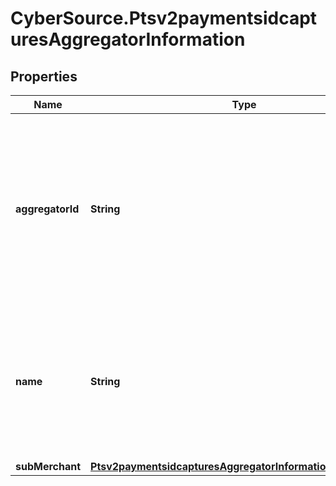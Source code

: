 # CyberSource.Ptsv2paymentsidcapturesAggregatorInformation

## Properties
Name | Type | Description | Notes
------------ | ------------- | ------------- | -------------
**aggregatorId** | **String** | Value that identifies you as a payment aggregator. Get this value from the processor.  For processor-specific information, see the aggregator_id field in [Credit Card Services Using the SCMP API.](http://apps.cybersource.com/library/documentation/dev_guides/CC_Svcs_SCMP_API/html)  | [optional] 
**name** | **String** | Your payment aggregator business name.  For processor-specific information, see the aggregator_name field in [Credit Card Services Using the SCMP API.](http://apps.cybersource.com/library/documentation/dev_guides/CC_Svcs_SCMP_API/html)  | [optional] 
**subMerchant** | [**Ptsv2paymentsidcapturesAggregatorInformationSubMerchant**](Ptsv2paymentsidcapturesAggregatorInformationSubMerchant.md) |  | [optional] 


